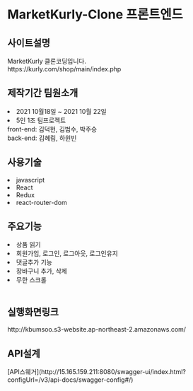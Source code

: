 # MarketKurly-Clone 프론트엔드 
<h2>사이트설명</h2>
MarketKurly 클론코딩입니다.<br>
https://kurly.com/shop/main/index.php<br>

<h2>제작기간 팀원소개</h2> 
<li> 2021 10월18일 ~ 2021 10월 22일</li> 
<li>5인 1조 팀프로젝트<br>
  front-end: 김덕현, 김범수, 박주승 <br> 
  back-end: 김혜림, 하원빈<br>
<h2>사용기술</h2> 
<li>javascript</li> 
<li>React</li> 
<li>Redux</li> 
<li>react-router-dom</li>
<h2>주요기능</h2> 
<li>상품 읽기</li>
<li>회원가입, 로그인, 로그아웃, 로그인유지</li>
<li>댓글추가 기능</li>
<li>장바구니 추가, 삭제</li>
<li>무한 스크롤</li>
<br>
<h2>실행화면링크</h2>
http://kbumsoo.s3-website.ap-northeast-2.amazonaws.com/
<h2>API설계</h2> 
 [API스웨거](http://15.165.159.211:8080/swagger-ui/index.html?configUrl=/v3/api-docs/swagger-config#/) 

 
 
 

 
